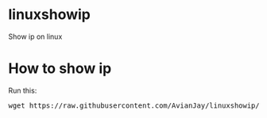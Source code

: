 # linuxshowip
Show ip on linux
# How to show ip
Run this:
<pre>wget https://raw.githubusercontent.com/AvianJay/linuxshowip/main/ip.sh && chmod +x ip.sh && ./ip.sh</pre>
